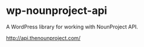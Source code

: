 # wp-nounproject-api
A WordPress library for working with NounProject API.

http://api.thenounproject.com/
